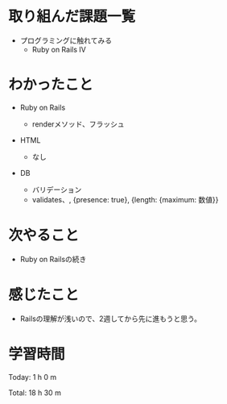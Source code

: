 # 取り組んだ課題一覧
- プログラミングに触れてみる
  - Ruby on Rails IV

# わかったこと
- Ruby on Rails
  - renderメソッド、フラッシュ

- HTML
  - なし

- DB
  - バリデーション
  - validates、, {presence: true}, {length: {maximum: 数値}}
  
# 次やること
- Ruby on Railsの続き
 
# 感じたこと
- Railsの理解が浅いので、2週してから先に進もうと思う。
  
# 学習時間
Today: 1 h 0 m

Total: 18 h 30 m
